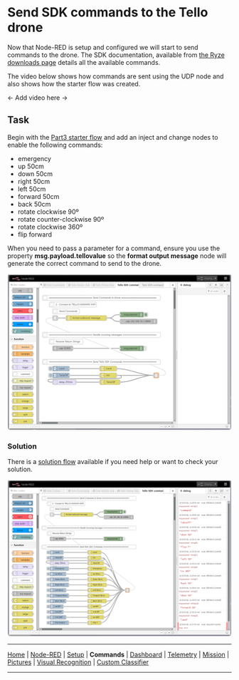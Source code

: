 # Send SDK commands to the Tello drone

Now that Node-RED is setup and configured we will start to send commands to the drone.  The SDK documentation, available from [the Ryze downloads page](https://www.ryzerobotics.com/tello-edu/downloads) details all the available commands.

The video below shows how commands are sent using the UDP node and also shows how the starter flow was created.

<- Add video here ->

## Task

Begin with the [Part3 starter flow](/flows/starter/part3_starter.json) and add an inject and change nodes to enable the following commands:

- emergency
- up 50cm
- down 50cm
- right 50cm
- left 50cm
- forward 50cm
- back 50cm
- rotate clockwise 90º
- rotate counter-clockwise 90º
- rotate clockwise 360º
- flip forward

When you need to pass a parameter for a command, ensure you use the property **msg.payload.tellovalue** so the **format output message** node will generate the correct command to send to the drone.

![Tello Send SDK Commands Starter flow](/docs/screenshots/NodeRED-Tello-Commands-Starter-flow.png?raw=true "Tello Send SDK Commands Starter flow")

### Solution

There is a [solution flow](/flows/solutions/part3_solution.json) available if you need help or want to check your solution.

![Tello Send SDK Commands Solution flow](/docs/screenshots/NodeRED-Tello-Commands-Solution-flow.png?raw=true "Tello Send SDK Commands Solution flow")

---

[Home](/README.md) | [Node-RED](/docs/PART1.md) | [Setup](/docs/PART2.md) | **Commands** | [Dashboard](/docs/PART4.md) | [Telemetry](/docs/PART5.md) | [Mission](/docs/PART6.md) | [Pictures](/docs/PART7.md) | [Visual Recognition](/docs/PART8.md) | [Custom Classifier](/docs/PART9.md)

---
